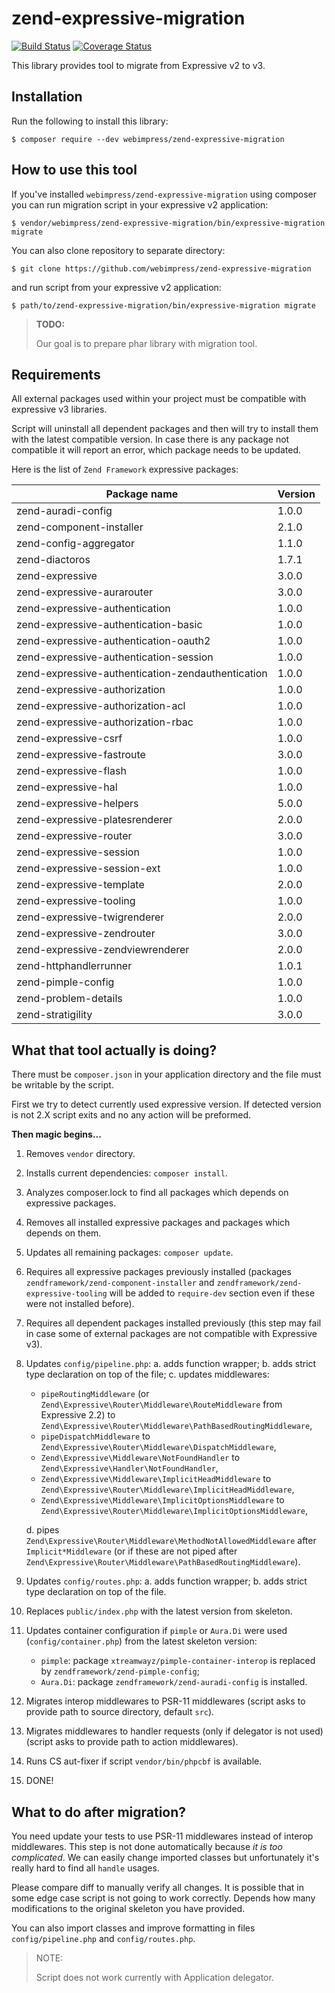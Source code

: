 # zend-expressive-migration

[![Build Status](https://secure.travis-ci.org/webimpress/zend-expressive-migration.svg?branch=master)](https://secure.travis-ci.org/webimpress/zend-expressive-migration)
[![Coverage Status](https://coveralls.io/repos/github/webimpress/zend-expressive-migration/badge.svg?branch=master)](https://coveralls.io/github/webimpress/zend-expressive-migration?branch=master)

This library provides tool to migrate from Expressive v2 to v3.

## Installation

Run the following to install this library:

```console
$ composer require --dev webimpress/zend-expressive-migration
```

## How to use this tool

If you've installed `webimpress/zend-expressive-migration` using composer you
can run migration script in your expressive v2 application:

```console
$ vendor/webimpress/zend-expressive-migration/bin/expressive-migration migrate
```

You can also clone repository to separate directory:

```console
$ git clone https://github.com/webimpress/zend-expressive-migration
```

and run script from your expressive v2 application:

```console
$ path/to/zend-expressive-migration/bin/expressive-migration migrate
```

> **TODO:**
>
> Our goal is to prepare phar library with migration tool.

## Requirements

All external packages used within your project must be compatible with expressive v3 libraries.

Script will uninstall all dependent packages and then will try to install them with the latest
compatible version. In case there is any package not compatible it will report an error, which
package needs to be updated.

Here is the list of `Zend Framework` expressive packages:

| Package name                                      | Version |
| ------------------------------------------------- | ------- |
| zend-auradi-config                                | 1.0.0   |
| zend-component-installer                          | 2.1.0   |
| zend-config-aggregator                            | 1.1.0   |
| zend-diactoros                                    | 1.7.1   |
| zend-expressive                                   | 3.0.0   |
| zend-expressive-aurarouter                        | 3.0.0   |
| zend-expressive-authentication                    | 1.0.0   |
| zend-expressive-authentication-basic              | 1.0.0   |
| zend-expressive-authentication-oauth2             | 1.0.0   |
| zend-expressive-authentication-session            | 1.0.0   |
| zend-expressive-authentication-zendauthentication | 1.0.0   |
| zend-expressive-authorization                     | 1.0.0   |
| zend-expressive-authorization-acl                 | 1.0.0   |
| zend-expressive-authorization-rbac                | 1.0.0   |
| zend-expressive-csrf                              | 1.0.0   |
| zend-expressive-fastroute                         | 3.0.0   |
| zend-expressive-flash                             | 1.0.0   |
| zend-expressive-hal                               | 1.0.0   |
| zend-expressive-helpers                           | 5.0.0   |
| zend-expressive-platesrenderer                    | 2.0.0   |
| zend-expressive-router                            | 3.0.0   |
| zend-expressive-session                           | 1.0.0   |
| zend-expressive-session-ext                       | 1.0.0   |
| zend-expressive-template                          | 2.0.0   |
| zend-expressive-tooling                           | 1.0.0   |
| zend-expressive-twigrenderer                      | 2.0.0   |
| zend-expressive-zendrouter                        | 3.0.0   |
| zend-expressive-zendviewrenderer                  | 2.0.0   |
| zend-httphandlerrunner                            | 1.0.1   |
| zend-pimple-config                                | 1.0.0   |
| zend-problem-details                              | 1.0.0   |
| zend-stratigility                                 | 3.0.0   |


## What that tool actually is doing?

There must be `composer.json` in your application directory
and the file must be writable by the script. 

First we try to detect currently used expressive version.
If detected version is not 2.X script exits and no any action
will be preformed.

**Then magic begins...**

1. Removes `vendor` directory.

2. Installs current dependencies: `composer install`.

3. Analyzes composer.lock to find all packages which depends on expressive packages.

4. Removes all installed expressive packages and packages which depends on them.

5. Updates all remaining packages: `composer update`.

6. Requires all expressive packages previously installed
  (packages `zendframework/zend-component-installer` and `zendframework/zend-expressive-tooling` will be added to `require-dev` section even if these were not installed before).

7. Requires all dependent packages installed previously
  (this step may fail in case some of external packages are not compatible with Expressive v3).

8. Updates `config/pipeline.php`:
   a. adds function wrapper;
   b. adds strict type declaration on top of the file;
   c. updates middlewares:
      - `pipeRoutingMiddleware` (or `Zend\Expressive\Router\Middleware\RouteMiddleware` from Expressive 2.2) to `Zend\Expressive\Router\Middleware\PathBasedRoutingMiddleware`,
      - `pipeDispatchMiddleware` to `Zend\Expressive\Router\Middleware\DispatchMiddleware`,
      - `Zend\Expressive\Middleware\NotFoundHandler` to `Zend\Expressive\Handler\NotFoundHandler`,
      - `Zend\Expressive\Middleware\ImplicitHeadMiddleware` to `Zend\Expressive\Router\Middleware\ImplicitHeadMiddleware`,
      - `Zend\Expressive\Middleware\ImplicitOptionsMiddleware` to `Zend\Expressive\Router\Middleware\ImplicitOptionsMiddleware`,

   d. pipes `Zend\Expressive\Router\Middleware\MethodNotAllowedMiddleware` after `Implicit*Middleware` (or if these are not piped after `Zend\Expressive\Router\Middleware\PathBasedRoutingMiddleware`).

9. Updates `config/routes.php`:
   a. adds function wrapper;
   b. adds strict type declaration on top of the file.

10. Replaces `public/index.php` with the latest version from skeleton.

11. Updates container configuration if `pimple` or `Aura.Di` were used (`config/container.php`) from the latest skeleton version:
    - `pimple`: package `xtreamwayz/pimple-container-interop` is replaced by `zendframework/zend-pimple-config`;
    - `Aura.Di`: package `zendframework/zend-auradi-config` is installed.

12. Migrates interop middlewares to PSR-11 middlewares
  (script asks to provide path to source directory, default `src`).

13. Migrates middlewares to handler requests (only if delegator is not used)
  (script asks to provide path to action middlewares).

14. Runs CS aut-fixer if script `vendor/bin/phpcbf` is available.

15. DONE!

## What to do after migration?

You need update your tests to use PSR-11 middlewares instead of interop middlewares.
This step is not done automatically because _it is too complicated_.
We can easily change imported classes but unfortunately it's really hard to find all `handle`
usages.

Please compare diff to manually verify all changes. It is possible that in some
edge case script is not going to work correctly. Depends how many modifications to
the original skeleton you have provided.

You can also import classes and improve formatting in files
`config/pipeline.php` and `config/routes.php`.

> NOTE:
>
> Script does not work currently with Application delegator.
